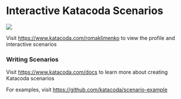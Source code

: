 # Interactive Katacoda Scenarios

[![](http://shields.katacoda.com/katacoda/romaklimenko/count.svg)](https://www.katacoda.com/romaklimenko "Get your profile on Katacoda.com")

Visit https://www.katacoda.com/romaklimenko to view the profile and interactive scenarios

### Writing Scenarios
Visit https://www.katacoda.com/docs to learn more about creating Katacoda scenarios

For examples, visit https://github.com/katacoda/scenario-example
